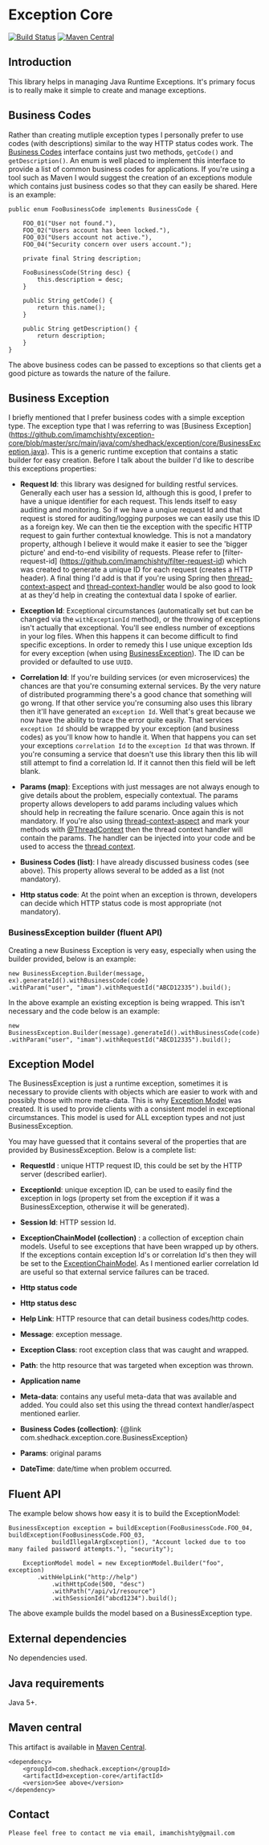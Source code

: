 # Exception Core

[![Build Status](https://travis-ci.org/imamchishty/exception-core.svg?branch=master "Travis CI")](https://travis-ci.org/imamchishty/exception-core) [![Maven Central](https://maven-badges.herokuapp.com/maven-central/com.shedhack.exception/exception-core/badge.svg?style=plastic)](https://maven-badges.herokuapp.com/maven-central/com.shedhack.exception/exception-core) 

## Introduction

This library helps in managing Java Runtime Exceptions. It's primary focus is to really make it simple to create and manage exceptions. 

## Business Codes

Rather than creating mutliple exception types I personally prefer to use codes (with descriptions) similar to the way HTTP status codes work. The [Business Codes](https://github.com/imamchishty/exception-core/blob/master/src/main/java/com/shedhack/exception/core/BusinessCode.java) interface contains just two methods, `getCode()` and `getDescription()`. An enum is well placed to implement this interface to provide a list of common business codes for applications. If you're using a tool such as Maven I would suggest the creation of an exceptions module which contains just business codes so that they can easily be shared. Here is an example:

	public enum FooBusinessCode implements BusinessCode {
	
	    FOO_01("User not found."),
	    FOO_02("Users account has been locked."),
	    FOO_03("Users account not active."),
	    FOO_04("Security concern over users account.");
	
	    private final String description;
	
	    FooBusinessCode(String desc) {
	        this.description = desc;
	    }
	
	    public String getCode() {
	        return this.name();
	    }
	
	    public String getDescription() {
	        return description;
	    }
	}

The above business codes can be passed to exceptions so that clients get a good picture as towards the nature of the failure. 

## Business Exception

I briefly mentioned that I prefer business codes with a simple exception type. The exception type that I was referring to was [Business Exception] (https://github.com/imamchishty/exception-core/blob/master/src/main/java/com/shedhack/exception/core/BusinessException.java). This is a generic runtime exception that contains a static builder for easy creation. Before I talk about the builder I'd like to describe this exceptions properties:

- __Request Id__: this library was designed for building restful services. Generally each user has a session Id, although this is good, I prefer to have a unique identifier for each request. This lends itself to easy auditing and monitoring. So if we have a unqiue request Id and that request is stored for auditing/logging purposes we can easily use this ID as a foreign key. We can then tie the exception with the specific HTTP request to gain further contextual knowledge. This is not a mandatory property, although I believe it would make it easier to see the 'bigger picture' and end-to-end visibility of requests. Please refer to [filter-request-id] (https://github.com/imamchishty/filter-request-id) which was created to generate a unique ID for each request (creates a HTTP header).
A final thing I'd add is that if you're using Spring then [thread-context-aspect](https://github.com/imamchishty/thread-context-aspect) and [thread-context-handler](https://github.com/imamchishty/thread-context-handler) would be also good to look at as they'd help in creating the contextual data I spoke of earlier.

- __Exception Id__: Exceptional circumstances (automatically set but can be changed via the `withExceptionId` method), or the throwing of exceptions isn't actually that exceptional. You'll see endless number of exceptions in your log files. When this happens it can become difficult to find specific exceptions. In order to remedy this I use unique exception Ids for every exception (when using [BusinessException](https://github.com/imamchishty/exception-core/blob/master/src/main/java/com/shedhack/exception/core/BusinessException.java)). The ID can be provided or defaulted to use `UUID`.

- __Correlation Id__: If you're building services (or even microservices) the chances are that you're consuming external services. By the very nature of distributed programming there's a good chance that something will go wrong. If that other service you're consuming also uses this library then it'll have generated an `exception Id`. Well that's great because we now have the ability to trace the error quite easily. That services `exception Id` should be wrapped by your exception (and business codes) as you'll know how to handle it. When that happens you can set your exceptions `correlation Id` to the `exception Id` that was thrown. If you're consuming a service that doesn't use this library then this lib will still attempt to find a correlation Id. If it cannot then this field will be left blank.

- __Params (map)__: Exceptions with just messages are not always enough to give details about the problem, especially contextual. The params property allows developers to add params including values which should help in recreating the failure scenario. Once again this is not mandatory. If you're also using [thread-context-aspect](https://github.com/imamchishty/thread-context-aspect) and mark your methods with [@ThreadContext](https://github.com/imamchishty/thread-context-aspect/blob/master/src/main/java/com/shedhack/thread/context/annotation/ThreadContext.java) then the thread context handler will contain the params. The handler can be injected into your code and be used to access the [thread context](https://github.com/imamchishty/thread-context-handler).

- __Business Codes (list)__: I have already discussed business codes (see above). This property allows several to be added as a list (not mandatory).

- __Http status code__: At the point when an exception is thrown, developers can decide which HTTP status code is most appropriate (not mandatory).

### BusinessException builder (fluent API)
Creating a new Business Exception is very easy, especially when using the builder provided, below is an example:

	new BusinessException.Builder(message, ex).generateId().withBusinessCode(code)
	.withParam("user", "imam").withRequestId("ABCD12335").build();
	
In the above example an existing exception is being wrapped. This isn't necessary and the code below is an example:

	new BusinessException.Builder(message).generateId().withBusinessCode(code)
	.withParam("user", "imam").withRequestId("ABCD12335").build();

## Exception Model

The BusinessException is just a runtime exception, sometimes it is necessary to provide clients with objects which are easier to work with and possibly those with more meta-data. This is why [Exception Model](https://github.com/imamchishty/exception-core/blob/master/src/main/java/com/shedhack/exception/core/ExceptionModel.java) was created. It is used to provide clients with a consistent model in exceptional circumstances. This model is used for ALL exception types and not just BusinessException.

You may have guessed that it contains several of the properties that are provided by BusinessException. Below is a complete list:

- __RequestId__ : unique HTTP request ID, this could be set by the HTTP server (described earlier).

- __ExceptionId__: unique exception ID, can be used to easily find the exception in logs (property set from the exception if it was a BusinessException, otherwise it will be generated).

- __Session Id__: HTTP session Id.

- __ExceptionChainModel (collection)__ : a collection of exception chain models. Useful to see exceptions that have been wrapped up by others. If the exceptions contain exception Id's or correlation Id's then they will be set to the [ExceptionChainModel](https://github.com/imamchishty/exception-core/blob/master/src/main/java/com/shedhack/exception/core/ExceptionChainModel.java). As I mentioned earlier correlation Id are useful so that external service failures can be traced.

- __Http status code__

- __Http status desc__

- __Help Link__: HTTP resource that can detail business codes/http codes.

- __Message__: exception message.

- __Exception Class__: root exception class that was caught and wrapped.

- __Path__: the http resource that was targeted when exception was thrown.

- __Application name__

- __Meta-data__: contains any useful meta-data that was available and added. You could also set this using the thread context handler/aspect mentioned earlier.

- __Business Codes (collection)__: {@link com.shedhack.exception.core.BusinessException}

- __Params__: original params

- __DateTime__: date/time when problem occurred.

## Fluent API

The example below shows how easy it is to build the ExceptionModel:

	BusinessException exception = buildException(FooBusinessCode.FOO_04, buildException(FooBusinessCode.FOO_03,
                buildIllegalArgException(), "Account locked due to too many failed password attempts."), "security");

        ExceptionModel model = new ExceptionModel.Builder("foo", exception)
        	.withHelpLink("http://help")
                .withHttpCode(500, "desc")
                .withPath("/api/v1/resource")
                .withSessionId("abcd1234").build();

The above example builds the model based on a BusinessException type.


## External dependencies

No dependencies used.

## Java requirements

Java 5+.

## Maven central

This artifact is available in [Maven Central](https://maven-badges.herokuapp.com/maven-central/com.shedhack.exception/exception-core).
 
    <dependency>
        <groupId>com.shedhack.exception</groupId>
        <artifactId>exception-core</artifactId>
        <version>See above</version>
    </dependency>    

Contact
-------

	Please feel free to contact me via email, imamchishty@gmail.com




